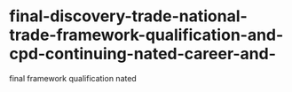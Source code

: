 # final-discovery-trade-national-trade-framework-qualification-and-cpd-continuing-nated-career-and-
final framework qualification nated 
